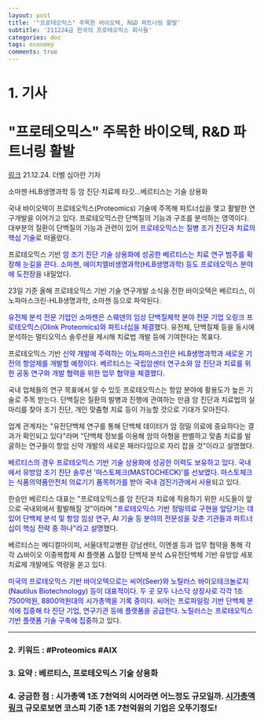 ```yaml
---
layout: post
title: '"프로테오믹스" 주목한 바이오텍, R&D 파트너링 활발'
subtitle: '211224금 한국의 프로테오믹스 회사들'
categories: doc
tags: economy
comments: true
---
```


# 1. 기사

"프로테오믹스" 주목한 바이오텍, R&D 파트너링 활발
==========
[링크](http://www.thebell.co.kr/free/content/ArticleView.asp?key=202112230916101520103145&svccode=00&page=1&sort=thebell_check_time)
21.12.24. 더벨 심아란 기자   

소마젠·HLB생명과학 등 암 진단·치료제 타깃…베르티스는 기술 상용화   

국내 바이오텍이 프로테오믹스(Proteomics) 기술에 주목해 파트너십을 맺고 활발한 연구개발을 이어가고 있다. 프로테오믹스란 단백질의 기능과 구조를 분석하는 영역이다. 대부분의 질환이 단백질의 기능과 관련이 있어 <span style="color:blue">프로테오믹스는 질병 조기 진단과 치료의 핵심 기술</span>로 떠올랐다.   

프로테오믹스 기반 <span style="color:blue">암 조기 진단 기술 상용화에 성공한 베르티스는 치료 연구 범주를 확장해 눈길을 끈다. 소마젠, 에이치엘비생명과학(HLB생명과학) 등도 프로테오믹스 분야에 도전장</span>을 내밀었다.   

23일 기준 올해 프로테오믹스 기반 기술 연구개발 소식을 전한 바이오텍은 베르티스, 이노파마스크린-HLB생명과학, 소마젠 등으로 파악된다.   

<span style="color:blue">유전체 분석 전문 기업인 소마젠은 스웨덴의 임상 단백질체학 분야 전문 기업 오링크 프로테오믹스(Olink Proteomics)와 파트너십을 체결</span>했다. 유전체, 단백질체 등을 동시에 분석하는 멀티오믹스 솔루션을 제시해 치료법 개발 등에 기여한다는 목표다.   

프로테오믹스 기반 <span style="color:blue">신약 개발에 주력하는 이노파마스크린은 HLB생명과학과 새로운 기전의 항암제를 개발할 예정이다. 베르티스는 국립암센터 연구소와 암 진단과 치료를 위한 공동 연구와 개발 협력을 위한 업무 협약을 체결했다.</span>   

국내 업체들의 연구 목표에서 알 수 있듯 프로테오믹스는 항암 분야에 활용도가 높은 기술로 주목 받는다. 단백질은 질환의 발병과 진행에 관여하는 만큼 암 진단과 치료법의 실마리를 찾아 조기 진단, 개인 맞춤형 치료 등이 가능할 것으로 기대가 모아진다.   

업계 관계자는 "유전단백체 연구를 통해 단백체 데이터가 암 정밀 의료에 중요하다는 결과가 확인되고 있다"라며 "단백체 정보를 이용해 암의 아형을 판별하고 맞춤 치료를 발굴하는 연구들이 항암 신약 개발의 새로운 패러다임으로 자리 잡을 것"이라고 설명했다.   

<span style="color:blue">베르티스의 경우 프로테오믹스 기반 기술 상용화에 성공한 이력도 보유하고 있다. 국내에서 유방암 조기 진단 솔루션 '마스토체크(MASTOCHECK)'를 선보였다. 마스토체크는 식품의약품안전처 의료기기 품목허가를 받아 국내 검진기관에서 사용</span>되고 있다.   

한승만 베르티스 대표는 "프로테오믹스를 암 진단과 치료에 적용하기 위한 시도들이 앞으로 국내외에서 활발해질 것"이라며 "<span style="color:blue">프로테오믹스 기반 정밀의료 구현을 앞당기는 데 있어 단백체 분석 및 항암 임상 연구, AI 기술 등 분야의 전문성을 갖춘 기관들과 파트너십이 핵심 전략 중 하나"라고 설명</span>했다.   

베르티스는 메디컬아이피, 서울대학교병원 강남센터, 이엔셀 등과 업무 협약을 통해 각각 △바이오 이중복합제 AI 플랫폼 △혈장 단백체 분석 △유전단백체 기반 유방암 세포치료제 개발에도 역량을 쏟고 있다.   

<span style="color:blue">미국의 프로테오믹스 기반 바이오텍으로는 씨어(Seer)와 노틸러스 바이오테크놀로지(Nautilus Biotechnology) 등이 대표적이다. 두 곳 모두 나스닥 상장사로 각각 1조7500억원, 8800억원대의 시가총액을 기록 중이다. 씨어는 프로파일링 기반 단백체 분석에 집중해 타 진단 기업, 연구기관 등에 플랫폼을 공급한다. 노틸러스는 프로테오믹스 기반 플랫폼 기술 구축에 집중</span>하고 있다.   


* * *

### 2. 키워드 : \#Proteomics \#AIX
### 3. 요약 : 베르티스, 프로테오믹스 기술 상용화
### 4. 궁금한 점 : 시가총액 1조 7천억의 시어라면 어느정도 규모일까. [시가총액링크](https://finance.daum.net/domestic/market_cap?view=pc) 규모로보면 코스피 기준 1조 7천억원의 기업은 오뚜기정도!